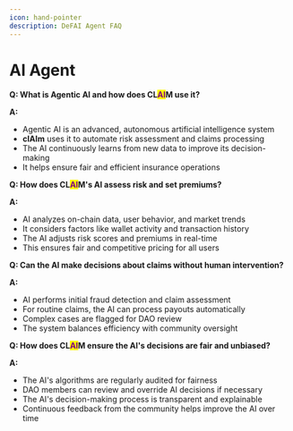 ```yaml
---
icon: hand-pointer
description: DeFAI Agent FAQ
---
```


# AI Agent

**Q: What is Agentic AI and how does CL**<mark style="color:purple;">**AI**</mark>**M use it?**

**A:**

* Agentic AI is an advanced, autonomous artificial intelligence system
* **clAIm** uses it to automate risk assessment and claims processing
* The AI continuously learns from new data to improve its decision-making
* It helps ensure fair and efficient insurance operations

**Q: How does CL**<mark style="color:purple;">**AI**</mark>**M's AI assess risk and set premiums?**

**A:**

* AI analyzes on-chain data, user behavior, and market trends
* It considers factors like wallet activity and transaction history
* The AI adjusts risk scores and premiums in real-time
* This ensures fair and competitive pricing for all users

**Q: Can the AI make decisions about claims without human intervention?**

**A:**

* AI performs initial fraud detection and claim assessment
* For routine claims, the AI can process payouts automatically
* Complex cases are flagged for DAO review
* The system balances efficiency with community oversight

**Q: How does CL**<mark style="color:purple;">**AI**</mark>**M ensure the AI's decisions are fair and unbiased?**

**A:**

* The AI's algorithms are regularly audited for fairness
* DAO members can review and override AI decisions if necessary
* The AI's decision-making process is transparent and explainable
* Continuous feedback from the community helps improve the AI over time

